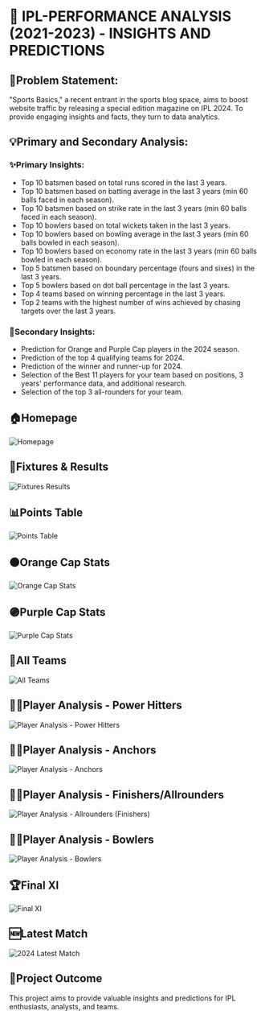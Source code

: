 # 🏏 IPL-PERFORMANCE ANALYSIS (2021-2023) - INSIGHTS AND PREDICTIONS

## 📝Problem Statement:
"Sports Basics," a recent entrant in the sports blog space, aims to boost website traffic by releasing a special edition magazine on IPL 2024. 
 To provide engaging insights and facts, they turn to data analytics. 
 
 ## 💡Primary and Secondary Analysis:

### ✨Primary Insights:

- Top 10 batsmen based on total runs scored in the last 3 years.</br>
- Top 10 batsmen based on batting average in the last 3 years (min 60 balls faced in each season).</br>
- Top 10 batsmen based on strike rate in the last 3 years (min 60 balls faced in each season).</br>
- Top 10 bowlers based on total wickets taken in the last 3 years.</br>
- Top 10 bowlers based on bowling average in the last 3 years (min 60 balls bowled in each season).</br>
- Top 10 bowlers based on economy rate in the last 3 years (min 60 balls bowled in each season).</br>
- Top 5 batsmen based on boundary percentage (fours and sixes) in the last 3 years.</br>
- Top 5 bowlers based on dot ball percentage in the last 3 years.</br>
- Top 4 teams based on winning percentage in the last 3 years.</br>
- Top 2 teams with the highest number of wins achieved by chasing targets over the last 3 years.</br>

### 🌟Secondary Insights:

- Prediction for Orange and Purple Cap players in the 2024 season.</br>
- Prediction of the top 4 qualifying teams for 2024.</br>
- Prediction of the winner and runner-up for 2024.</br>
- Selection of the Best 11 players for your team based on positions, 3 years' performance data, and additional research.</br>
- Selection of the top 3 all-rounders for your team.</br>

## 🏠Homepage

![Homepage](https://github.com/user-attachments/assets/896842bc-9da5-468a-8486-5c95738d74fe)


## 📆Fixtures & Results

![Fixtures   Results](https://github.com/user-attachments/assets/205d8bf9-68e3-499d-9ab8-b6132c202251)


## 📊Points Table

![Points Table](https://github.com/user-attachments/assets/bb1a03ac-9809-496c-9c07-8cb8e9a71dbb)


## 🟠Orange Cap Stats

![Orange Cap Stats](https://github.com/user-attachments/assets/75ddc51d-4b1e-476d-a2ce-4cd4bce1a292)


## 🟣Purple Cap Stats

![Purple Cap Stats](https://github.com/user-attachments/assets/6905824c-e69b-4e02-a441-7e4d9946b15a)


## 👥All Teams

![All Teams](https://github.com/user-attachments/assets/d83a3883-841a-4414-b6a1-c12d609ce600)


## 🕵️‍♂️Player Analysis - Power Hitters

![Player Analysis - Power Hitters](https://github.com/user-attachments/assets/936faac6-5b3d-4aef-b342-7e8287995fe5)


## 🕵️‍♂️Player Analysis - Anchors

![Player Analysis - Anchors](https://github.com/user-attachments/assets/4a695034-6954-4999-9565-9ec7e81ba912)


## 🕵️‍♂️Player Analysis - Finishers/Allrounders

![Player Analysis - Allrounders (Finishers)](https://github.com/user-attachments/assets/9cf7b468-6d9d-4249-be02-5dc51fa94e20)


## 🕵️‍♂️Player Analysis - Bowlers

![Player Analysis - Bowlers](https://github.com/user-attachments/assets/b36ed92e-f362-407d-88d3-547a50a58a27)


## 🏆Final XI

![Final XI](https://github.com/user-attachments/assets/02468a07-fa35-4088-b70d-1cdcecda1ca6)


## 🆕Latest Match

![2024 Latest Match](https://github.com/user-attachments/assets/377ba429-56bd-4cb7-bca5-8db4627e5e7c)



## 🎯Project Outcome

This project aims to provide valuable insights and predictions for IPL enthusiasts, analysts, and teams.


